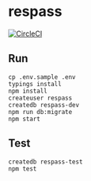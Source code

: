 # respass

[![CircleCI](https://circleci.com/gh/sketchglass/respass.svg?style=svg)](https://circleci.com/gh/sketchglass/respass)

## Run

```
cp .env.sample .env
typings install
npm install
createuser respass
createdb respass-dev
npm run db:migrate
npm start
```

## Test

```
createdb respass-test
npm test
```
